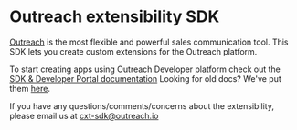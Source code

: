 <!-- omit in toc -->

# Outreach extensibility SDK

[Outreach](https://www.outreach.io/) is the most flexible and powerful sales communication tool.
This SDK lets you create custom extensions for the Outreach platform.

To start creating apps using Outreach Developer platform check out the [SDK & Developer Portal documentation](docs-dev-portal/README.md)
Looking for old docs? We've put them [here](docs/README.md).

If you have any questions/comments/concerns about the extensibility, please email us at cxt-sdk@outreach.io
